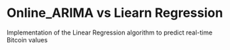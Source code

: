 # Online_ARIMA vs Liearn Regression
Implementation of the Linear Regression algorithm to predict real-time Bitcoin values
